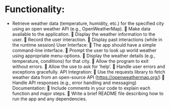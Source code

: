 # Functionality:

* Retrieve weather data (temperature, humidity, etc.) for the specified city using an open
weather API (e.g., OpenWeatherMap).
 Make data available to the application.
 Display the weather information to the user.
 Record the user interaction.
 Display past interactions (while in the runtime session)
User Interface:
 The app should have a simple command-line interface.
 Prompt the user to look up world weather using appropriate menu-options.
 Display the weather details (e.g., temperature, conditions) for that city.
 Allow the program to exit without errors.
 Allow the use to ask for ‘help’.
 Handle user errors and exceptions gracefully.
API Integration:
 Use the requests library to fetch weather data from an open-source API
(https://openweathermap.org/)
 Handle API responses (e.g., error handling and messaging)
Documentation:
 Include comments in your code to explain each function and major steps.
 Write a brief README file describing how to run the app and any dependencies.
